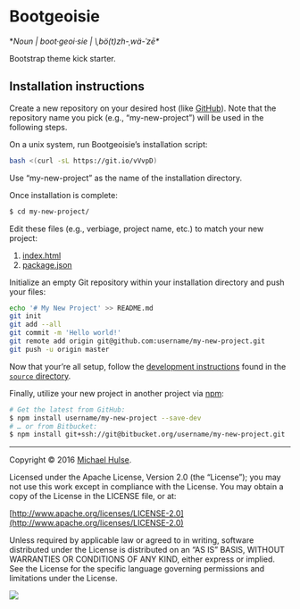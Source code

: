 # Bootgeoisie

**Noun | boot·geoi·sie | \ˌbö(t)zh-ˌwä-ˈzē\**

Bootstrap theme kick starter.

## Installation instructions

Create a new repository on your desired host (like [GitHub](https://github.com/new)). Note that the repository name you pick (e.g., “my-new-project”) will be used in the following steps.

On a unix system, run Bootgeoisie’s installation script:

```bash
bash <(curl -sL https://git.io/vVvpD)
```
Use “my-new-project” as the name of the installation directory.

Once installation is complete:

```bash
$ cd my-new-project/
```

Edit these files (e.g., verbiage, project name, etc.) to match your new project:

1. [index.html](index.html)
1. [package.json](package.json)

Initialize an empty Git repository within your installation directory and push your files:

```bash
echo '# My New Project' >> README.md
git init
git add --all
git commit -m 'Hello world!'
git remote add origin git@github.com:username/my-new-project.git
git push -u origin master
```

Now that your’re all setup, follow the [development instructions](source/README.md) found in the [`source` directory](source).

Finally, utilize your new project in another project via [npm](https://www.npmjs.com/):

```bash
# Get the latest from GitHub:
$ npm install username/my-new-project --save-dev
# … or from Bitbucket:
$ npm install git+ssh://git@bitbucket.org/username/my-new-project.git
```

---

Copyright © 2016 [Michael Hulse](http://mky.io).

Licensed under the Apache License, Version 2.0 (the “License”); you may not use this work except in compliance with the License. You may obtain a copy of the License in the LICENSE file, or at:

[http://www.apache.org/licenses/LICENSE-2.0](http://www.apache.org/licenses/LICENSE-2.0)

Unless required by applicable law or agreed to in writing, software distributed under the License is distributed on an “AS IS” BASIS, WITHOUT WARRANTIES OR CONDITIONS OF ANY KIND, either express or implied. See the License for the specific language governing permissions and limitations under the License.

<img src="https://github.global.ssl.fastly.net/images/icons/emoji/octocat.png">
